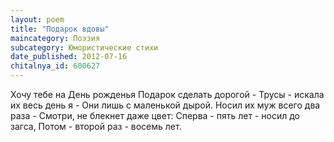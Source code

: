 ```yaml
---
layout: poem
title: "Подарок вдовы"
maincategory: Поэзия
subcategory: Юмористические стихи
date_published: 2012-07-16
chitalnya_id: 600627
---
```




Хочу тебе на День рожденья
Подарок сделать дорогой -
Трусы - искала их весь день я -
Они лишь с маленькой дырой.
Носил их муж всего два раза -
Смотри, не блекнет даже цвет:
Сперва - пять лет - носил до загса,
Потом - второй раз - восемь лет.






